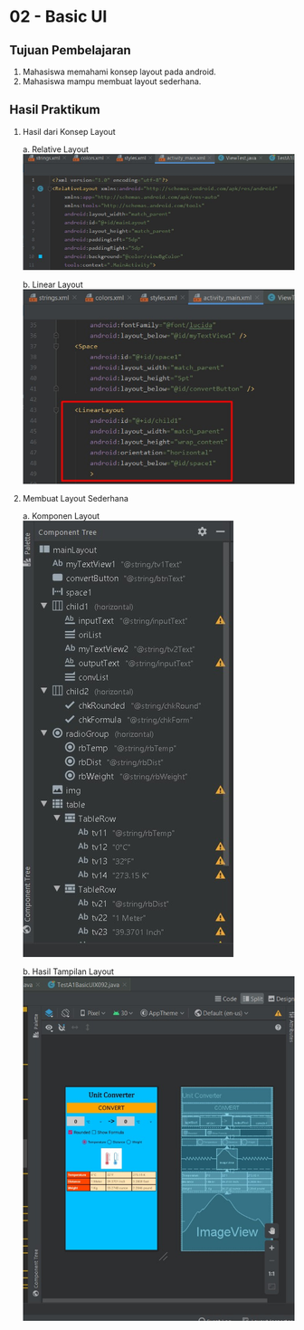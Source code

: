 # 02 - Basic UI

## Tujuan Pembelajaran

1. Mahasiswa memahami konsep layout pada android.
2. Mahasiswa mampu membuat layout sederhana.

## Hasil Praktikum

1. Hasil dari Konsep Layout

   a. Relative Layout
   ![SS1](img/Screenshot_1.jpg)

   b. Linear Layout
   ![SS2](img/Screenshot_2.jpg)

2. Membuat Layout Sederhana

   a. Komponen Layout
   ![SS3](img/Screenshot_3.jpg)

   b. Hasil Tampilan Layout
   ![SS4](img/Screenshot_4.jpg)
